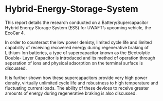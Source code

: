 # Hybrid-Energy-Storage-System
This report details the research conducted on a Battery/Supercapacitor Hybrid Energy Storage System (ESS) for UWAFT’s upcoming vehicle, the EcoCar 4.

In order to counteract the low power denisty, limited cycle life and limited capability of receiving recovered energy during regenerative
braking of Lithium-Ion batteries, a type of supercapacitor known as the Electrolytic Double-
Layer Capacitor is introduced and its method of operation through seperation of ions and physical
adsorption on the terminal surface is discussed.

It is further shown how these supercapacitors provide
very high power density, virtually unlimited cycle life and robustness to high temperature and
fluctuating current loads. The ability of these devices to receive greater amounts of energy during
regenerative braking is also discussed.
